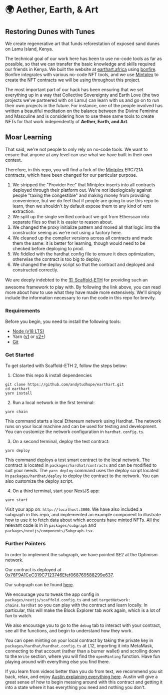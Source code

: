 # 🌍 Aether, Earth, & Art

## Restoring Dunes with Tunes

We create regenerative art that funds reforestation of exposed sand dunes on Lamu Island, Kenya.

The technical goal of our work here has been to use no-code tools as far as possible, so that we can transfer the basic knowledge and skills required our friends in Kenya. We built the website at [earthart.africa](https://earthart.africa) using [bonfire](https://bonfire.xyz). Bonfire integrates with various no-code NFT tools, and we use [Mintplex](https://mintplex.xyz) to create the NFT contracts we will be using throughout this project.

The most important part of our hack has been ensuring that we set everything up in a way that Collective Sovereignty and Earth Love (the two projects we've partnered with on Lamu) can learn with us and go on to run their own projects in the future. For instance, one of the people involved has written a beautiful meditation on the balance between the Divine Feminine and Masculine and is considering how to use these same tools to create NFTs for that work independently of **Aether, Earth, and Art**.

## Moar Learning

That said, we're not people to only rely on no-code tools. We want to ensure that anyone at any level can use what we have built in their own context.

Therefore, in this repo, you will find a fork of the [Mintplex](https://mintplex.xyz) ERC721A contracts, which have been changed for our particular purpose. 

1. We stripped the "Provider Fee" that Mintplex inserts into all contracts deployed through their platform out. We're not ideologically against people "taxing the congestible" and making money from providing convenience, but we do feel that if people are going to use this repo to learn, then we shouldn't by default expose them to any kind of rent extraction.
2. We split up the single verified contract we got from Etherscan into separate files so that it is easier to reason about.
3. We changed the proxy initialize pattern and moved all that logic into the constructor seeing as we're not using a factory here.
4. We cleaned up the compiler versions across all contracts and made them the same: it is better for learning, though would need to be checked before deploying to prod.
5. We fiddled with the hardhat config file to ensure it does optimization, otherwise the contract is too big to deploy.
6. We changed the deploy script so that the contract and deployed and constructed correctly.

We are deeply indebted to the [🏗 Scaffold-ETH](https://github.com/scaffold-eth/scaffold-eth-2/) for providing such an awesome framework to play with. By following the link above, you can read more about how to use what they have made more extensively. We'll simply include the information necessary to run the code in this repo for brevity.

### Requirements

Before you begin, you need to install the following tools:

- [Node (v18 LTS)](https://nodejs.org/en/download/)
- Yarn ([v1](https://classic.yarnpkg.com/en/docs/install/) or [v2+](https://yarnpkg.com/getting-started/install))
- [Git](https://git-scm.com/downloads)

### Get Started

To get started with Scaffold-ETH 2, follow the steps below:

1. Clone this repo & install dependencies

```
git clone https://github.com/andytudhope/earthart.git
cd earthart
yarn install
```

2. Run a local network in the first terminal:

```
yarn chain
```

This command starts a local Ethereum network using Hardhat. The network runs on your local machine and can be used for testing and development. You can customize the network configuration in `hardhat.config.ts`.

3. On a second terminal, deploy the test contract:

```
yarn deploy
```

This command deploys a test smart contract to the local network. The contract is located in `packages/hardhat/contracts` and can be modified to suit your needs. The `yarn deploy` command uses the deploy script located in `packages/hardhat/deploy` to deploy the contract to the network. You can also customize the deploy script.

4. On a third terminal, start your NextJS app:

```
yarn start
```

Visit your app on: `http://localhost:3000`. We have also included a subgraph in this repo, and implemented an example component to illustrate how to use it to fetch data about which accounts have minted NFTs. All the relevant code is in in `packages/subgraph` and `packages/nextjs/components/Subgraph.tsx`.

### Further Pointers

In order to implement the subgraph, we have pointed SE2 at the Optimism network. 

Our contract is deployed at [0x76F9A1CeC319C7123746Efef068769588299e637](https://optimistic.etherscan.io/address/0x76F9A1CeC319C7123746Efef068769588299e637).

Our subgraph can be found [here](https://api.studio.thegraph.com/proxy/24825/aether-optimism/0.0.1/graphql?query=query+%7B%0A++transfers%28where%3A+%7B+from%3A+%220x0000000000000000000000000000000000000000%22+%7D%29+%7B%0A++++id%0A++++to%0A++++tokenId%0A++%7D%0A%7D).

We encourage you to tweak the app config in `packages/nextjs/scaffold.config.ts` and set `targetNetwork: chains.hardhat` so you can play with the contract and learn locally. In particular, this will make the Block Explorer tab work again, which is a lot of fun to watch.

We also encourage you to go to the `debug` tab to interact with your contract, see all the functions, and begin to understand how they work. 

You can open minting on your local contract by taking the private key in `packages/hardhat/hardhat.config.ts` at L12, importing it into MetaMask, connecting to that account (rather than a burner wallet) and scrolling down to the `Write` section, where you will find the `openMinting` function. Have fun playing around with everything else you find there.

If you learn from videos better than you do from text, we recommend you sit back, relax, and enjoy [Austin explaining everything here](https://youtu.be/98gMdk5oWmc). Austin will give a great sense of how to begin messing around with this contract and getting it into a state where it has everything you need and nothing you don't.